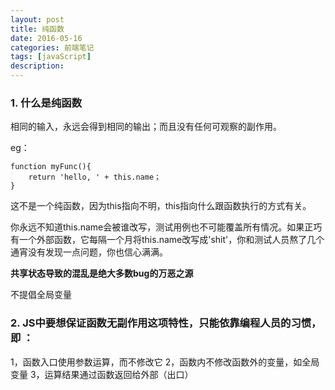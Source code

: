 ```yaml
---
layout: post
title: 纯函数
date: 2016-05-16
categories: 前端笔记
tags: [javaScript]
description: 
---
```


### 1. 什么是纯函数

相同的输入，永远会得到相同的输出；而且没有任何可观察的副作用。

eg：

	function myFunc(){
	    return 'hello, ' + this.name；
	}

这不是一个纯函数，因为this指向不明，this指向什么跟函数执行的方式有关。

你永远不知道this.name会被谁改写，测试用例也不可能覆盖所有情况。如果正巧有一个外部函数，它每隔一个月将this.name改写成'shit'，你和测试人员熬了几个通宵没有发现一点问题，你也信心满满。

**共享状态导致的混乱是绝大多数bug的万恶之源**

不提倡全局变量

### 2. JS中要想保证函数无副作用这项特性，只能依靠编程人员的习惯，即 ：

1，函数入口使用参数运算，而不修改它 
2，函数内不修改函数外的变量，如全局变量 
3，运算结果通过函数返回给外部（出口）